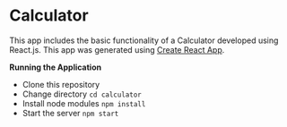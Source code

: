 Calculator
==========

This app includes the basic functionality of a Calculator developed using React.js. This app was generated using [Create React App](https://github.com/facebookincubator/create-react-app).

**Running the Application**
* Clone this repository
* Change directory `cd calculator`
* Install node modules `npm install`
* Start the server `npm start`